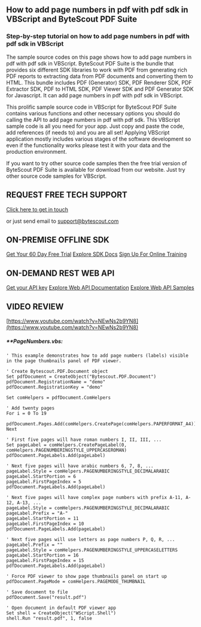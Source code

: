 ## How to add page numbers in pdf with pdf sdk in VBScript and ByteScout PDF Suite

### Step-by-step tutorial on how to add page numbers in pdf with pdf sdk in VBScript

The sample source codes on this page shows how to add page numbers in pdf with pdf sdk in VBScript. ByteScout PDF Suite is the bundle that provides six different SDK libraries to work with PDF from generating rich PDF reports to extracting data from PDF documents and converting them to HTML. This bundle includes PDF (Generator) SDK, PDF Renderer SDK, PDF Extractor SDK, PDF to HTML SDK, PDF Viewer SDK and PDF Generator SDK for Javascript. It can add page numbers in pdf with pdf sdk in VBScript.

This prolific sample source code in VBScript for ByteScout PDF Suite contains various functions and other necessary options you should do calling the API to add page numbers in pdf with pdf sdk. This VBScript sample code is all you need for your app. Just copy and paste the code, add references (if needs to) and you are all set! Applying VBScript application mostly includes various stages of the software development so even if the functionality works please test it with your data and the production environment.

If you want to try other source code samples then the free trial version of ByteScout PDF Suite is available for download from our website. Just try other source code samples for VBScript.

## REQUEST FREE TECH SUPPORT

[Click here to get in touch](https://bytescout.zendesk.com/hc/en-us/requests/new?subject=ByteScout%20PDF%20Suite%20Question)

or just send email to [support@bytescout.com](mailto:support@bytescout.com?subject=ByteScout%20PDF%20Suite%20Question) 

## ON-PREMISE OFFLINE SDK 

[Get Your 60 Day Free Trial](https://bytescout.com/download/web-installer?utm_source=github-readme)
[Explore SDK Docs](https://bytescout.com/documentation/index.html?utm_source=github-readme)
[Sign Up For Online Training](https://academy.bytescout.com/)


## ON-DEMAND REST WEB API

[Get your API key](https://pdf.co/documentation/api?utm_source=github-readme)
[Explore Web API Documentation](https://pdf.co/documentation/api?utm_source=github-readme)
[Explore Web API Samples](https://github.com/bytescout/ByteScout-SDK-SourceCode/tree/master/PDF.co%20Web%20API)

## VIDEO REVIEW

[https://www.youtube.com/watch?v=NEwNs2b9YN8](https://www.youtube.com/watch?v=NEwNs2b9YN8)




<!-- code block begin -->

##### ****PageNumbers.vbs:**
    
```
' This example demonstrates how to add page numbers (labels) visible in the page thumbnails panel of PDF viewer.

' Create Bytescout.PDF.Document object
Set pdfDocument = CreateObject("Bytescout.PDF.Document")
pdfDocument.RegistrationName = "demo"
pdfDocument.RegistrationKey = "demo"

Set comHelpers = pdfDocument.ComHelpers

' Add twenty pages
For i = 0 To 19
    pdfDocument.Pages.Add(comHelpers.CreatePage(comHelpers.PAPERFORMAT_A4))
Next

' First five pages will have roman numbers I, II, III, ...
Set pageLabel = comHelpers.CreatePageLabel(0, comHelpers.PAGENUMBERINGSTYLE_UPPERCASEROMAN)
pdfDocument.PageLabels.Add(pageLabel)

' Next five pages will have arabic numbers 6, 7, 8, ...
pageLabel.Style = comHelpers.PAGENUMBERINGSTYLE_DECIMALARABIC
pageLabel.StartPortion = 6
pageLabel.FirstPageIndex = 5
pdfDocument.PageLabels.Add(pageLabel)

' Next five pages will have complex page numbers with prefix A-11, A-12, A-13, ...
pageLabel.Style = comHelpers.PAGENUMBERINGSTYLE_DECIMALARABIC
pageLabel.Prefix = "A-"
pageLabel.StartPortion = 11
pageLabel.FirstPageIndex = 10
pdfDocument.PageLabels.Add(pageLabel)

' Next five pages will use letters as page numbers P, Q, R, ...
pageLabel.Prefix = ""
pageLabel.Style = comHelpers.PAGENUMBERINGSTYLE_UPPERCASELETTERS
pageLabel.StartPortion = 16
pageLabel.FirstPageIndex = 15
pdfDocument.PageLabels.Add(pageLabel)

' Force PDF viewer to show page thumbnails panel on start up
pdfDocument.PageMode = comHelpers.PAGEMODE_THUMBNAIL

' Save document to file
pdfDocument.Save("result.pdf")

' Open document in default PDF viewer app
Set shell = CreateObject("WScript.Shell")
shell.Run "result.pdf", 1, false

```

<!-- code block end -->
